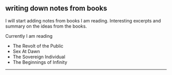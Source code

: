 ## writing down notes from books

I will start adding notes from books I am reading. Interesting excerpts and summary on the ideas from the books.

Currently I am reading

- The Revolt of the Public
- Sex At Dawn
- The Sovereign Individual
- The Beginnings of Infinity

---
